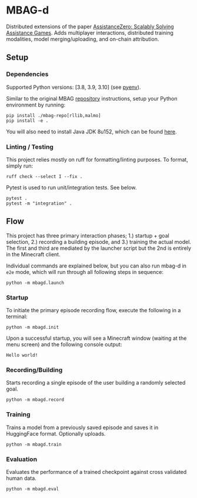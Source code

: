 # MBAG-d

Distributed extensions of the paper [AssistanceZero: Scalably Solving Assistance Games](https://arxiv.org/abs/2504.07091). Adds
multiplayer interactions, distributed training modalities, model merging/uploading, and on-chain attribution.

## Setup

### Dependencies

Supported Python versions: [3.8, 3.9, 3.10] (see [pyenv](https://github.com/pyenv/pyenv)).

Similar to the original MBAG [repository](https://github.com/cassidylaidlaw/minecraft-building-assistance-game) instructions, setup your Python environment by running:

    pip install ./mbag-repo[rllib,malmo]
    pip install -e .

You will also need to install Java JDK 8u152, which can be found [here](https://www.oracle.com/java/technologies/javase/javase8-archive-downloads.html).

### Linting / Testing

This project relies mostly on ruff for formatting/linting purposes. To format, simply run:

    ruff check --select I --fix .

Pytest is used to run unit/integration tests. See below.

    pytest .
    pytest -m "integration" .

## Flow

This project has three primary interaction phases; 1.) startup + goal selection, 2.) recording a building episode, and 3.) training the actual model. The first and third are mediated by the launcher script but the 2nd is entirely in the Minecraft client.

Individual commands are explained below, but you can also run mbag-d in `e2e` mode, which will run through all following steps in sequence:

    python -m mbagd.launch

### Startup

To initiate the primary episode recording flow, execute the following in a terminal:

    python -m mbagd.init

Upon a successful startup, you will see a Minecraft window (waiting at the menu screen) and the following console output:

    Hello world!

### Recording/Building

Starts recording a single episode of the user building a randomly selected goal.

    python -m mbagd.record

### Training

Trains a model from a previously saved episode and saves it in HuggingFace format. Optionally uploads.

    python -m mbagd.train

### Evaluation

Evaluates the performance of a trained checkpoint against cross validated human data.

    python -m mbagd.eval
